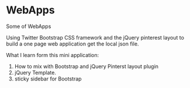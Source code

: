 WebApps
=======

Some of WebApps

Using Twitter Bootstrap CSS framework and the jQuery pinterest layout to build a one page web application get the local json file.

What I learn form this mini application:

1. How to mix with Bootstrap and jQuery Pinterst layout plugin
2. jQuery Template.
3. sticky sidebar for Bootstrap
